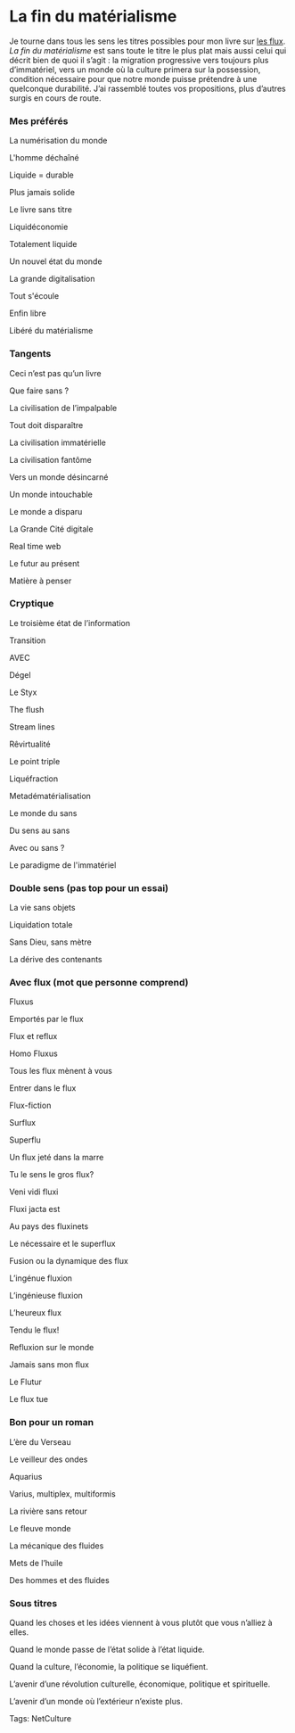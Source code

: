 # La fin du matérialisme

Je tourne dans tous les sens les titres possibles pour mon livre sur [les flux](http://blog.tcrouzet.com/tag/flux/). *La fin du matérialisme* est sans toute le titre le plus plat mais aussi celui qui décrit bien de quoi il s’agit : la migration progressive vers toujours plus d’immatériel, vers un monde où la culture primera sur la possession, condition nécessaire pour que notre monde puisse prétendre à une quelconque durabilité. J’ai rassemblé toutes vos propositions, plus d’autres surgis en cours de route.<span id="more-10015"></span>

### Mes préférés

La numérisation du monde

L'homme déchaîné

Liquide = durable

Plus jamais solide

Le livre sans titre

Liquidéconomie

Totalement liquide

Un nouvel état du monde

La grande digitalisation

Tout s'écoule

Enfin libre

Libéré du matérialisme

### Tangents

Ceci n’est pas qu’un livre

Que faire sans ?

La civilisation de l’impalpable

Tout doit disparaître

La civilisation immatérielle

La civilisation fantôme

Vers un monde désincarné

Un monde intouchable

Le monde a disparu

La Grande Cité digitale

Real time web

Le futur au présent

Matière à penser

### Cryptique

Le troisième état de l’information

Transition

AVEC

Dégel

Le Styx

The flush

Stream lines

Rêvirtualité

Le point triple

Liquéfraction

Metadématérialisation

Le monde du sans

Du sens au sans

Avec ou sans ?

Le paradigme de l'immatériel

### Double sens (pas top pour un essai)

La vie sans objets

Liquidation totale

Sans Dieu, sans mètre

La dérive des contenants

### Avec flux (mot que personne comprend)

Fluxus

Emportés par le flux

Flux et reflux

Homo Fluxus

Tous les flux mènent à vous

Entrer dans le flux

Flux-fiction

Surflux

Superflu

Un flux jeté dans la marre

Tu le sens le gros flux?

Veni vidi fluxi

Fluxi jacta est

Au pays des fluxinets

Le nécessaire et le superflux

Fusion ou la dynamique des flux

L’ingénue fluxion

L’ingénieuse fluxion

L’heureux flux

Tendu le flux!

Refluxion sur le monde

Jamais sans mon flux

Le Flutur

Le flux tue

### Bon pour un roman

L’ère du Verseau

Le veilleur des ondes

Aquarius

Varius, multiplex, multiformis

La rivière sans retour

Le fleuve monde

La mécanique des fluides

Mets de l’huile

Des hommes et des fluides

### Sous titres

Quand les choses et les idées viennent à vous plutôt que vous n’alliez à elles.

Quand le monde passe de l’état solide à l’état liquide.

Quand la culture, l’économie, la politique se liquéfient.

L’avenir d’une révolution culturelle, économique, politique et spirituelle.

L’avenir d’un monde où l’extérieur n’existe plus.

Tags: NetCulture